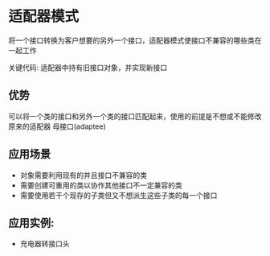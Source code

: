 # 适配器模式
将一个接口转换为客户想要的另外一个接口，适配器模式使接口不兼容的哪些类在一起工作

关键代码: 适配器中持有旧接口对象，并实现新接口

## 优势
可以将一个类的接口和另外一个类的接口匹配起来，使用的前提是不想或不能修改原来的适配器
母接口(adaptee)

## 应用场景
- 对象需要利用现有的并且接口不兼容的类
- 需要创建可重用的类以协作其他接口不一定兼容的类
- 需要使用若干个现存的子类但又不想派生这些子类的每一个接口

## 应用实例:
- 充电器转接口头